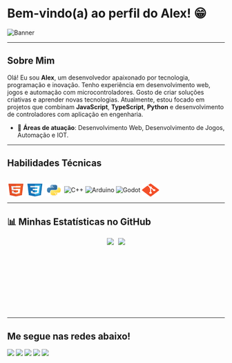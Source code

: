 # Bem-vindo(a) ao perfil do Alex! 😁

![Banner](https://via.placeholder.com/1200x200.png?text=Alex+Yeye+-+Desenvolvedor+Apaixonado)

---

## Sobre Mim
Olá! Eu sou **Alex**, um desenvolvedor apaixonado por tecnologia, programação e inovação. Tenho experiência em desenvolvimento web, jogos e automação com microcontroladores. Gosto de criar soluções criativas e aprender novas tecnologias. Atualmente, estou focado em projetos que combinam **JavaScript**, **TypeScript**, **Python** e desenvolvimento de controladores com aplicação en engenharia.

- 💼 **Áreas de atuação**: Desenvolvimento Web, Desenvolvimento de Jogos, Automação e IOT.

---

## Habilidades Técnicas

<div style="display: inline_block"><br>
  <!--<img align="center" alt="MySQL" height="30" width="40" src="https://raw.githubusercontent.com/devicons/devicon/master/icons/mysql/mysql-original.svg">-->
  <!--<img align="center" alt="Js" height="30" width="40" src="https://raw.githubusercontent.com/devicons/devicon/master/icons/javascript/javascript-plain.svg">-->
  <img align="center" alt="HTML" height="30" width="40" src="https://raw.githubusercontent.com/devicons/devicon/master/icons/html5/html5-original.svg">
  <img align="center" alt="CSS" height="30" width="40" src="https://raw.githubusercontent.com/devicons/devicon/master/icons/css3/css3-original.svg">
  <!--<img align="center" alt="Typescript" height="30" width="40" src="https://raw.githubusercontent.com/devicons/devicon/master/icons/typescript/typescript-original.svg">-->
  <img align="center" alt="Python" height="30" width="40" src="https://raw.githubusercontent.com/devicons/devicon/master/icons/python/python-original.svg">
  <img align="center" alt="C++" height="30" width="40" src="https://cdn.jsdelivr.net/gh/devicons/devicon@latest/icons/cplusplus/cplusplus-plain.svg">
  <img align="center" alt="Arduino" height="30" width="40" src="https://cdn.jsdelivr.net/gh/devicons/devicon@latest/icons/arduino/arduino-original-wordmark.svg">
  <img align="center" alt="Godot" height="30" width="40" src="https://cdn.jsdelivr.net/gh/devicons/devicon@latest/icons/godot/godot-original.svg">
  <img align="center" alt="Git" height="30" width="40" src="https://raw.githubusercontent.com/devicons/devicon/master/icons/git/git-original.svg">
</div>

---

## 📊 Minhas Estatísticas no GitHub

<div style="display: flex; justify-content: center;">
  <a href="https://github.com/AlexYeye" style="display: flex; gap: 10px;">
    <img height="170em" src="https://github-readme-stats.vercel.app/api?username=AlexYeye&show_icons=true&theme=maroongold&include_all_commits=true&count_private=true"/>
    <img height="170em" src="https://github-readme-stats.vercel.app/api/top-langs/?username=AlexYeye&layout=compact&langs_count=6&theme=maroongold"/>
  </a>
</div>

<!--<div align="left">
  <img src="https://github-readme-streak-stats.herokuapp.com/?user=AlexYeye&theme=maroongold" alt="GitHub Streak" />
</div> -->

---

## Me segue nas redes abaixo!

<div> 
  <a href="https://www.youtube.com/channel/UCIIGkR2lMj4VP9vsMq1JcZQ" target="_blank"><img src="https://img.shields.io/badge/YouTube-FF0000?style=for-the-badge&logo=youtube&logoColor=white" target="_blank"></a>
  <a href="https://www.instagram.com/alexcosta_ax/" target="_blank"><img src="https://img.shields.io/badge/-Instagram-%23E4405F?style=for-the-badge&logo=instagram&logoColor=white" target="_blank"></a>
  <a href="https://discord.com/invite/yeyehx" target="_blank"><img src="https://img.shields.io/badge/Discord-7289DA?style=for-the-badge&logo=discord&logoColor=white" target="_blank"></a> 
  <a href="mailto:alexgomes43c@gmail.com"><img src="https://img.shields.io/badge/-Gmail-%23333?style=for-the-badge&logo=gmail&logoColor=white" target="_blank"></a>
  <a href="https://www.linkedin.com/in/alex-gomes-costa-457701274/" target="_blank"><img src="https://img.shields.io/badge/-LinkedIn-%230077B5?style=for-the-badge&logo=linkedin&logoColor=white" target="_blank"></a>
</div>
